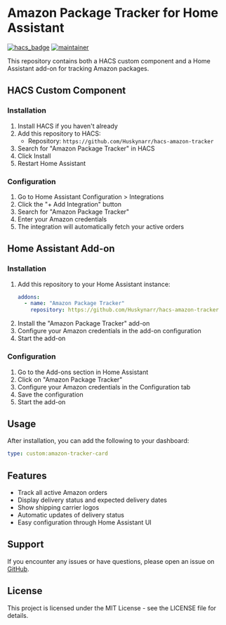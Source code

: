 # Amazon Package Tracker for Home Assistant

[![hacs_badge](https://img.shields.io/badge/HACS-Custom-orange.svg)](https://github.com/custom-components/hacs)
[![maintainer](https://img.shields.io/badge/maintainer-%40Huskynarr-blue.svg)](https://github.com/Huskynarr)

This repository contains both a HACS custom component and a Home Assistant add-on for tracking Amazon packages.

## HACS Custom Component

### Installation

1. Install HACS if you haven't already
2. Add this repository to HACS:
   - Repository: `https://github.com/Huskynarr/hacs-amazon-tracker`
3. Search for "Amazon Package Tracker" in HACS
4. Click Install
5. Restart Home Assistant

### Configuration

1. Go to Home Assistant Configuration > Integrations
2. Click the "+ Add Integration" button
3. Search for "Amazon Package Tracker"
4. Enter your Amazon credentials
5. The integration will automatically fetch your active orders

## Home Assistant Add-on

### Installation

1. Add this repository to your Home Assistant instance:
   ```yaml
   addons:
     - name: "Amazon Package Tracker"
       repository: https://github.com/Huskynarr/hacs-amazon-tracker
   ```
2. Install the "Amazon Package Tracker" add-on
3. Configure your Amazon credentials in the add-on configuration
4. Start the add-on

### Configuration

1. Go to the Add-ons section in Home Assistant
2. Click on "Amazon Package Tracker"
3. Configure your Amazon credentials in the Configuration tab
4. Save the configuration
5. Start the add-on

## Usage

After installation, you can add the following to your dashboard:

```yaml
type: custom:amazon-tracker-card
```

## Features

- Track all active Amazon orders
- Display delivery status and expected delivery dates
- Show shipping carrier logos
- Automatic updates of delivery status
- Easy configuration through Home Assistant UI

## Support

If you encounter any issues or have questions, please open an issue on [GitHub](https://github.com/Huskynarr/hacs-amazon-tracker/issues).

## License

This project is licensed under the MIT License - see the LICENSE file for details.
